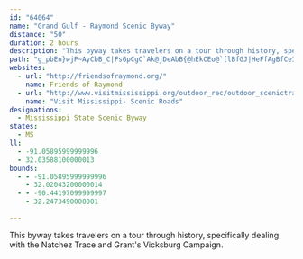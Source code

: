 ```yaml
---
id: "64064"
name: "Grand Gulf - Raymond Scenic Byway"
distance: "50"
duration: 2 hours
description: "This byway takes travelers on a tour through history, specifically dealing with the Natchez Trace and Grant's Vicksburg Campaign."
path: "g_pbEn}wjP~AyCbB_C|FsGpCgC`Ak@jDeAbB{@hEkCEo@`[lBfGJ|HeFfAgBfCeIdAaEnAaHxB{EeBgJwBmBgEwCwHuDUYgAyCy@qA{A_AgB{AyAsBu@eBgBk@sEiDe@}@WuA_BgDu@WmAJcDkAmAAuBi@_@g@YeBEeAYiAyAeCqBgCKc@GiAVkCN_Ey@sG[}Am@q@KYCYDQlGuFLWbA}LDaCd@eD?eBW{@uCeBKq@SuFh@qCb@uAh@cAhBaCj@SjCWj@On@w@f@uAZsC^w@b@]bASlCOzAeBXeAHaDSqD?eBTqLf@aAh@q@p@Kl@a@h@iA\\uBqByC]{FQiAiA}BsJaLqAkC}BmCyG_Fc@s@_@mC]s@yA]sEBoA]Y_@i@aBEg@d@_DKyAsB_Gs@uCBm@Re@`@gCCeAYmAWe@qDeEeBgAyDKmBe@wEBgASa@wDn@gAHYMeCUaBDsJNaGXk@pL{G`Bs@z@w@fBmC^sAHsACmAUgBD_AX_CXkAhBaENyGEe@Ys@y@m@iAyBYyCDeBXqCCeAOYsAoAWm@Iy@TeB`F}M}AaFq@q@eCm@s@yAAs@r@mGC{@c@}@k@a@iMmBkAk@}@_BSk@\\sJ^uB^q@|IoIrAs@f@}@TuC]sDBsBX{B|AwI~AyBlCgBnA[|C}BhBsEbCuB~Ay@Rg@?k@IgAsEkE_AsAy@yBC_@b@aDNsCOyBDsALmAf@cAcGqGiDyEmDyGgF}LlBoBlCwFnCyEnA_DNaAUyEDaAbAqFN{E_@yCcEiMsCsEs@_@cEJc@Wu@_ASgAr@sFOsIn@oC|@_CTyBJaD?iAYmBEgBe@uCO_CDyB^yADmAEe@Yc@u@m@kHoIuC{ESsAHy@t@eAbAq@rDgBn@s@l@kBv@iL?kCo@aFAuBrBsOp@wPH}FbAwLd@wAdF{BoCsDuEeE}DqE_BqDy@_DgAiTK}Jy@mE}G{MaG{IiA_Di@yCc@iKe@_GXoJyCe_@{CcSqBsFqJkVgCqEwAgA{AW_BJy@\\gECiDeBwHmIgBoD}A_BwGgDa@_@mBmHa@yC@gCXeCdBmGR{CUmBgAmEOgCHyLO_AcAcCgGyF_Aq@{GuC_CqAcF{G}@aB_@eBeAsKCaDb@aDn@yIs@oKeA}C_A}AcAwAaBeB}KcIm@q@i@sAUyBAmANeAVkAdEiGXs@TeDiAmKyAyD}CgCi@ScGaA}EmCgBWi@?iEvAoA?gCi@oGoBuDk@i@_@[y@_AmGy@uAmDiDoHuCoBaAk@E_@FwDfAo@De@AqCq@i@AkNfEm@FuAKeFeAyEM_BJgF~A_BDmAi@wDwEyAqAiAe@{AUgVkAe@K{D{By@iA_B{Ei@{B_@mCKwE]y@oCgFc@{AE{Ed@wE?aBsB{OiAcPoAeJ[uE@sAT{DRyAJeCi@{F_AeEiC{BqHcCeDiBwC_IyCoCiP{My@_AoAkByIuOyDsDcJ{GmDgDcCyCqG{FoBwAkHcGiAwA{B_FoCiE{OoNsDeCmBm@cImDiBeAwA{AsAwBiCcM_AyBq@q@}@m@gBe@oRSoBk@qBaAyCyBsE_JcA{AcHuH_LyF[YaAgBcByEoCeFm@uAqDuN]s@wBqCuBkDe@uAI}@L{A|BoIXqB{@aGiBuGeCqFaBsCw@o@uAw@cUsFsAy@yEiF_@sBeBmDkF}GqFgGeFaEeGaDkJyDiB_AmCoBiGgGi@]}@e@mKoDwC_BmFuH_AkBO_Am@{PrB}Ub@wT^mEpHmb@tC{NRqZRwDxDeNbD_Ft@gDEgGk@eFg@eBo@cBoBkC_Ay@wEaDqDkBiEgDcGeG}A{BcAmByCsH}B{Q_C}M}CyLiCgEoD}Eg@kA_@}AgAwJi@_CaA{CaKiQcPoVcD{IsB_DqJgJeEmEoC_F_A_Ce@mBYuC_@yHU{By@_EaI}TgH{McAgDYyB[iR]aB_BsBkOsM{D_E_DaE}G{KqGwLcA_C}CaOgDgH{AsCwAmByCeCgi@q]s@gAq@_ByPcr@eAsGwAaUiCoQsCqPoBaI{Kwa@_L_d@sGyXgFiSoMcc@sAoFa@_CkFir@_De`@{IqSgJmNsCoFkIcU{McY}AeCcFiDi@k@qD{IeAsDI_A?sCx@gE|@gHbBi[?sBSiGs@iQKkL^{g@E__@]}\\sEk_@?iCfAsXdB_|@CaDK}AaAuFyIwb@wCeQsBaOe@mByAqEuN{XcDmIsCkIeH_^qA{CmSiYmAeCu@iDOsBYo[Hgi@jLvCxBz@vAX~@?"
websites:
  - url: "http://friendsofraymond.org/"
    name: Friends of Raymond
  - url: "http://www.visitmississippi.org/outdoor_rec/outdoor_scenictrails.asp"
    name: "Visit Mississippi- Scenic Roads"
designations:
  - Mississippi State Scenic Byway
states:
  - MS
ll:
  - -91.05895999999996
  - 32.03588100000013
bounds:
  - - -91.05895999999996
    - 32.02043200000014
  - - -90.44197099999997
    - 32.2473490000001

---
```


This byway takes travelers on a tour through history, specifically dealing with the Natchez Trace and Grant's Vicksburg Campaign.
